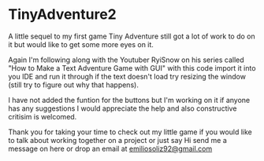 # TinyAdventure2
A little sequel to my first game Tiny Adventure still got a lot of work to do on it but would like to get some more eyes on it.

Again I'm following along with the Youtuber RyiSnow on his series called "How to Make a Text Adventure Game with GUI" with this code import it 
into you IDE and run it through if the text doesn't load try resizing the window (still try to figure out why that happens).

I have not added the funtion for the buttons but I'm working on it if anyone has any suggestions I would appreciate the help and also 
constructive critisim is welcomed.

Thank you for taking your time to check out my little game if you would like to talk about 
working together on a project or just say Hi send me a message on here or drop an email at emiliosoliz92@gmail.com
